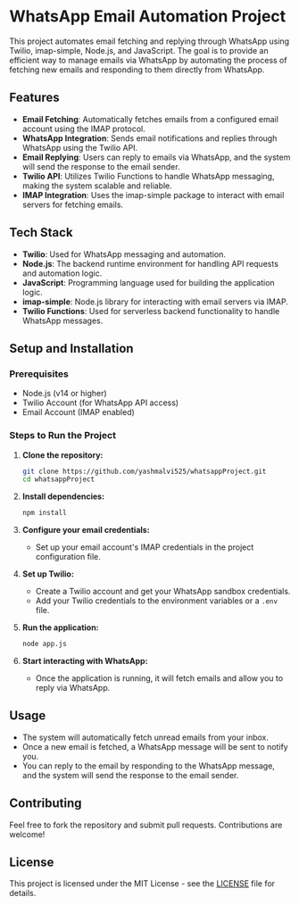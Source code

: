 

# WhatsApp Email Automation Project

This project automates email fetching and replying through WhatsApp using Twilio, imap-simple, Node.js, and JavaScript. The goal is to provide an efficient way to manage emails via WhatsApp by automating the process of fetching new emails and responding to them directly from WhatsApp.

## Features

- **Email Fetching**: Automatically fetches emails from a configured email account using the IMAP protocol.
- **WhatsApp Integration**: Sends email notifications and replies through WhatsApp using the Twilio API.
- **Email Replying**: Users can reply to emails via WhatsApp, and the system will send the response to the email sender.
- **Twilio API**: Utilizes Twilio Functions to handle WhatsApp messaging, making the system scalable and reliable.
- **IMAP Integration**: Uses the imap-simple package to interact with email servers for fetching emails.

## Tech Stack

- **Twilio**: Used for WhatsApp messaging and automation.
- **Node.js**: The backend runtime environment for handling API requests and automation logic.
- **JavaScript**: Programming language used for building the application logic.
- **imap-simple**: Node.js library for interacting with email servers via IMAP.
- **Twilio Functions**: Used for serverless backend functionality to handle WhatsApp messages.

## Setup and Installation

### Prerequisites

- Node.js (v14 or higher)
- Twilio Account (for WhatsApp API access)
- Email Account (IMAP enabled)

### Steps to Run the Project

1. **Clone the repository:**
   ```bash
   git clone https://github.com/yashmalvi525/whatsappProject.git
   cd whatsappProject
   ```

2. **Install dependencies:**
   ```bash
   npm install
   ```

3. **Configure your email credentials:**
   - Set up your email account's IMAP credentials in the project configuration file.

4. **Set up Twilio:**
   - Create a Twilio account and get your WhatsApp sandbox credentials.
   - Add your Twilio credentials to the environment variables or a `.env` file.

5. **Run the application:**
   ```bash
   node app.js
   ```

6. **Start interacting with WhatsApp:**
   - Once the application is running, it will fetch emails and allow you to reply via WhatsApp.

## Usage

- The system will automatically fetch unread emails from your inbox.
- Once a new email is fetched, a WhatsApp message will be sent to notify you.
- You can reply to the email by responding to the WhatsApp message, and the system will send the response to the email sender.

## Contributing

Feel free to fork the repository and submit pull requests. Contributions are welcome!

## License

This project is licensed under the MIT License - see the [LICENSE](LICENSE) file for details.
